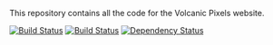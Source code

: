 This repository contains all the code for the Volcanic Pixels website.

[![Build Status](https://travis-ci.org/volcanicpixels/volcanicpixels.png)](https://travis-ci.org/volcanicpixels/volcanicpixels)
[![Build Status](https://drone.io/github.com/volcanicpixels/volcanicpixels/status.png)](https://drone.io/github.com/volcanicpixels/volcanicpixels/latest)
[![Dependency Status](https://gemnasium.com/volcanicpixels/volcanicpixels.png)](https://gemnasium.com/volcanicpixels/volcanicpixels)

